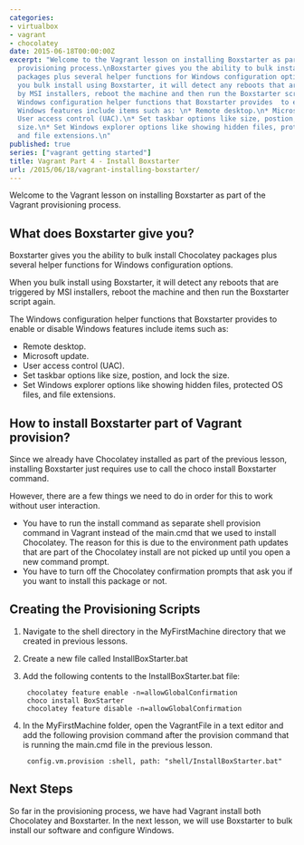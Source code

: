 ```yaml
---
categories:
- virtualbox
- vagrant
- chocolatey
date: 2015-06-18T00:00:00Z
excerpt: "Welcome to the Vagrant lesson on installing Boxstarter as part of the Vagrant
  provisioning process.\nBoxstarter gives you the ability to bulk install Chocolatey
  packages plus several helper functions for Windows configuration options.  \n\nWhen
  you bulk install using Boxstarter, it will detect any reboots that are triggered
  by MSI installers, reboot the machine and then run the Boxstarter script again.\n\nThe
  Windows configuration helper functions that Boxstarter provides  to enable or disable
  Windows features include items such as: \n* Remote desktop.\n* Microsoft update.\n*
  User access control (UAC).\n* Set taskbar options like size, postion, and lock the
  size.\n* Set Windows explorer options like showing hidden files, protected OS files,
  and file extensions.\n"
published: true
series: ["vagrant getting started"]
title: Vagrant Part 4 - Install Boxstarter
url: /2015/06/18/vagrant-installing-boxstarter/
---
```


Welcome to the Vagrant lesson on installing Boxstarter as part of the Vagrant provisioning process.



## What does Boxstarter give you?

Boxstarter gives you the ability to bulk install Chocolatey packages plus several helper functions for Windows configuration options.  

When you bulk install using Boxstarter, it will detect any reboots that are triggered by MSI installers, reboot the machine and then run the Boxstarter script again.

The Windows configuration helper functions that Boxstarter provides  to enable or disable Windows features include items such as: 

* Remote desktop.
* Microsoft update.
* User access control (UAC).
* Set taskbar options like size, postion, and lock the size.
* Set Windows explorer options like showing hidden files, protected OS files, and file extensions.

## How to install Boxstarter part of Vagrant provision?

Since we already have Chocolatey installed as part of the previous lesson, installing Boxstarter just requires use to call the choco install Boxstarter command.  

However, there are a few things we need to do in order for this to work without user interaction.  

* You have to run the install command as separate shell provision command in Vagrant instead of the main.cmd that we used to install Chocolatey. The reason for this is due to the environment path updates that are part of the Chocolatey install are not picked up until you open a new command prompt.
* You have to turn off the Chocolatey confirmation prompts that ask you if you want to install this package or not.  

## Creating the Provisioning Scripts

1. Navigate to the shell directory in the MyFirstMachine directory that we created in previous lessons.
1. Create a new file called InstallBoxStarter.bat
1. Add the following contents to the InstallBoxStarter.bat file:
	
		chocolatey feature enable -n=allowGlobalConfirmation
		choco install BoxStarter
		chocolatey feature disable -n=allowGlobalConfirmation
	
1. In the MyFirstMachine folder, open the VagrantFile in a text editor and add the following provision command after the provision command that is running the main.cmd file in the previous lesson.  

		config.vm.provision :shell, path: "shell/InstallBoxStarter.bat"    

## Next Steps

So far in the provisioning process, we have had Vagrant install both Chocolatey and Boxstarter.  In the next lesson, we will use Boxstarter to bulk install our software and configure Windows.

